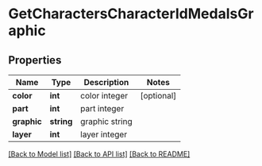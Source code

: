 # GetCharactersCharacterIdMedalsGraphic

## Properties
Name | Type | Description | Notes
------------ | ------------- | ------------- | -------------
**color** | **int** | color integer | [optional] 
**part** | **int** | part integer | 
**graphic** | **string** | graphic string | 
**layer** | **int** | layer integer | 

[[Back to Model list]](../README.md#documentation-for-models) [[Back to API list]](../README.md#documentation-for-api-endpoints) [[Back to README]](../README.md)


